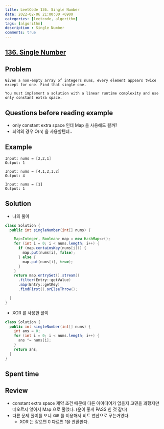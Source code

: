 ```yaml
---
title: LeetCode 136. Single Number
date: 2022-02-06 21:00:00 +0900
categories: [leetcode, algorithm]
tags: [algorithm]
description : Single Number
comments: true
---
```


## [136. Single Number](https://leetcode.com/problems/single-number/)

## Problem

```
Given a non-empty array of integers nums, every element appears twice except for one. Find that single one.

You must implement a solution with a linear runtime complexity and use only constant extra space.
```

## Questions before reading example
* only constant extra space 인데 Map 을 사용해도 될까?
* 최악의 경우 O(n) 을 사용할텐데..


## Example

```
Input: nums = [2,2,1]
Output: 1

Input: nums = [4,1,2,1,2]
Output: 4

Input: nums = [1]
Output: 1
```

## Solution

* 나의 풀이
```java
class Solution {
  public int singleNumber(int[] nums) {

    Map<Integer, Boolean> map = new HashMap<>();
    for (int i = 0; i < nums.length; i++) {
      if (map.containsKey(nums[i])) {
        map.put(nums[i], false);
      } else {
        map.put(nums[i], true);
      }
    }
    return map.entrySet().stream()
      .filter(Entry::getValue)
      .map(Entry::getKey)
      .findFirst().orElseThrow();

  }
}
```

* XOR 를 사용한 풀이
```java
class Solution {
  public int singleNumber(int[] nums) {
    int ans = 0;
    for (int i = 0; i < nums.length; i++) {
      ans ^= nums[i];
    }
    return ans;
  }
}
```
## Spent time

## Review

* constant extra space 제약 조건 때문에 다른 아이디어가 없을지 고민을 꽤했지만 떠오르지 않아서 Map 으로 풀었다. (운이 좋게 PASS 한 것 같다)
* 다른 문제 풀이를 보니 `XOR` 를 이용해서 비트 연산으로 푸는거였다.
  * XOR 는 같으면 0 다르면 1을 반환한다.




